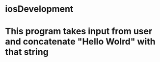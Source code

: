 # iosDevelopment
# This program takes input from user and concatenate "Hello Wolrd" with that string

